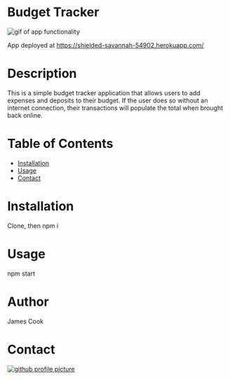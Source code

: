 
# Budget Tracker
![gif of app functionality](public/img/functionality.gif)

App deployed at https://shielded-savannah-54902.herokuapp.com/
# Description
This is a simple budget tracker application that allows users to add expenses and deposits to their budget. If the user does so without an internet connection, their transactions will populate the total when brought back online.
# Table of Contents
* [Installation](#Installation)
* [Usage](#Usage)
* [Contact](#Contact)
# Installation
Clone, then npm i
# Usage
npm start
# Author
James Cook
# Contact
[![github profile picture](https://avatars.githubusercontent.com/jamescook98?s=100)](mailto:cookjamesarthur@gmail.com)
    
